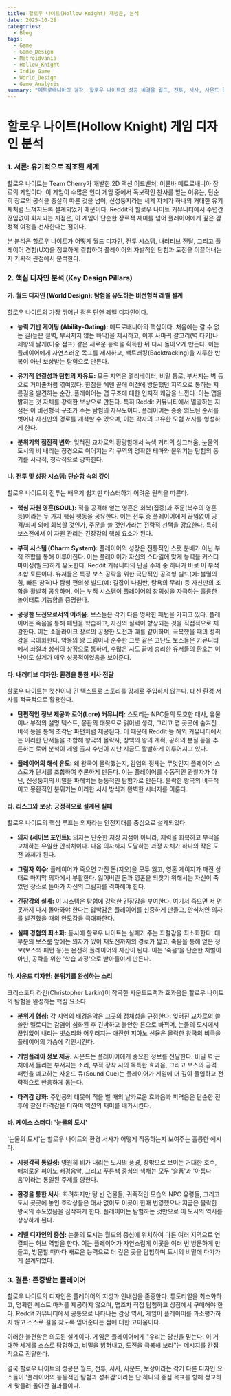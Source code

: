 ```yaml
---
title: 할로우 나이트(Hollow Knight) 재방문, 분석
date: 2025-10-28
categories:
  - Blog
tags:
  - Game
  - Game_Design
  - Metroidvania
  - Hollow_Knight
  - Indie_Game
  - World_Design
  - Game_Analysis
summary: "메트로배니아의 걸작, 할로우 나이트의 성공 비결을 월드, 전투, 서사, 사운드 등 게임 디자인의 핵심 요소별로 심층 분석한 글입니다."
---
```

# 할로우 나이트(Hollow Knight) 게임 디자인 분석
### 1. 서론: 유기적으로 직조된 세계

할로우 나이트는 Team Cherry가 개발한 2D 액션 어드벤처, 이른바 메트로배니아 장르의 게임이다. 이 게임이 수많은 인디 게임 중에서 독보적인 찬사를 받는 이유는, 단순히 장르의 공식을 충실히 따른 것을 넘어, 신성둥지라는 세계 자체가 하나의 거대한 유기체처럼 느껴지도록 설계되었기 때문이다. Reddit의 할로우 나이트 커뮤니티에서 수년간 끊임없이 회자되는 지점은, 이 게임이 단순한 장르적 재미를 넘어 플레이어에게 깊은 감정적 여정을 선사한다는 점이다.

본 분석은 할로우 나이트가 어떻게 월드 디자인, 전투 시스템, 내러티브 전달, 그리고 플레이어 경험(UX)을 정교하게 결합하여 플레이어의 자발적인 탐험과 도전을 이끌어내는지 기획적 관점에서 분석한다.

### 2. 핵심 디자인 분석 (Key Design Pillars)

#### 가. 월드 디자인 (World Design): 탐험을 유도하는 비선형적 레벨 설계

할로우 나이트의 가장 뛰어난 점은 단연 레벨 디자인이다.

- **능력 기반 게이팅 (Ability-Gating):** 메트로배니아의 핵심이다. 처음에는 갈 수 없는 길(높은 절벽, 부서지지 않는 바닥)을 제시하고, 이후 사마귀 갈고리(벽 타기)나 제왕의 날개(이중 점프) 같은 새로운 능력을 획득한 뒤 다시 돌아오게 만든다. 이는 플레이어에게 자연스러운 목표를 제시하고, 백트래킹(Backtracking)을 지루한 반복이 아닌 보상받는 탐험으로 만든다.
    
- **유기적 연결성과 탐험의 자유도:** 모든 지역은 엘리베이터, 비밀 통로, 부서지는 벽 등으로 거미줄처럼 엮여있다. 한참을 헤맨 끝에 이전에 방문했던 지역으로 통하는 지름길을 발견하는 순간, 플레이어는 맵 구조에 대한 인지적 쾌감을 느낀다. 이는 맵을 밝히는 것 자체를 강력한 보상으로 만든다. 특히 Reddit 커뮤니티에서 열광하는 지점은 이 비선형적 구조가 주는 탐험의 자유도이다. 플레이어는 종종 의도된 순서를 벗어나 자신만의 경로를 개척할 수 있으며, 이는 각자의 고유한 모험 서사를 형성하게 한다.
    
- **분위기의 점진적 변화:** 잊혀진 교차로의 황량함에서 녹색 거리의 싱그러움, 눈물의 도시의 비 내리는 정경으로 이어지는 각 구역의 명확한 테마와 분위기는 탐험의 동기를 시각적, 청각적으로 강화한다.
    

#### 나. 전투 및 성장 시스템: 단순함 속의 깊이

할로우 나이트의 전투는 배우기 쉽지만 마스터하기 어려운 원칙을 따른다.

- **핵심 자원 영혼(SOUL):** 적을 공격해 얻는 영혼은 회복(집중)과 주문(복수의 영혼 등)이라는 두 가지 핵심 행동을 공유한다. 이는 전투 중 플레이어에게 끊임없이 공격/회피 외에 회복할 것인가, 주문을 쓸 것인가라는 전략적 선택을 강요한다. 특히 보스전에서 이 자원 관리는 긴장감의 핵심 요소가 된다.
    
- **부적 시스템 (Charm System):** 플레이어의 성장은 전통적인 스탯 분배가 아닌 부적 조합을 통해 이루어진다. 이는 플레이어가 자신의 스타일에 맞게 능력을 커스터마이징(빌드)하게 유도한다. Reddit 커뮤니티의 단골 주제 중 하나가 바로 이 부적 조합 토론이다. 유저들은 특정 보스 공략을 위한 극단적인 공격형 빌드(예: 불멸의 힘, 빠른 참격)나 탐험 편의성 빌드(예: 길잡이 나침반, 탐욕의 무리) 등 자신만의 조합을 활발히 공유하며, 이는 부적 시스템이 플레이어의 창의성을 자극하는 훌륭한 놀이터로 기능함을 증명한다.
    
- **공정한 도전으로서의 어려움:** 보스들은 각기 다른 명확한 패턴을 가지고 있다. 플레이어는 죽음을 통해 패턴을 학습하고, 자신의 실력이 향상되는 것을 직접적으로 체감한다. 이는 소울라이크 장르의 공정한 도전과 궤를 같이하며, 극복했을 때의 성취감을 극대화한다. 악몽의 왕 그림이나 순수한 그릇 같은 고난도 보스들은 커뮤니티에서 좌절과 성취의 상징으로 통하며, 수많은 시도 끝에 승리한 유저들의 환호는 이 난이도 설계가 매우 성공적이었음을 보여준다.
    

#### 다. 내러티브 디자인: 환경을 통한 서사 전달

할로우 나이트는 컷신이나 긴 텍스트로 스토리를 강제로 주입하지 않는다. 대신 환경 서사를 적극적으로 활용한다.

- **단편적인 정보 제공과 로어(Lore) 커뮤니티:** 스토리는 NPC들의 모호한 대사, 유물이나 부적의 설명 텍스트, 몽환의 대못으로 읽어낸 생각, 그리고 맵 곳곳에 숨겨진 비석 등을 통해 조각난 파편처럼 제공된다. 이 때문에 Reddit 등 해외 커뮤니티에서는 이러한 단서들을 조합해 왕국의 몰락사, 창백의 왕의 계획, 공허의 본질 등을 추론하는 로어 분석이 게임 출시 수년이 지난 지금도 활발하게 이루어지고 있다.
    
- **플레이어의 해석 유도:** 왜 왕국이 몰락했는지, 감염의 정체는 무엇인지 플레이어 스스로가 단서를 조합하여 추론하게 만든다. 이는 플레이어를 수동적인 관찰자가 아닌, 신성둥지의 비밀을 파헤치는 능동적인 탐험가로 만든다. 몰락한 왕국의 비극적이고 몽환적인 분위기는 이러한 서사 방식과 완벽한 시너지를 이룬다.
    

#### 라. 리스크와 보상: 긍정적으로 설계된 실패

할로우 나이트의 핵심 루프는 의자라는 안전지대를 중심으로 설계되었다.

- **의자 (세이브 포인트):** 의자는 단순한 저장 지점이 아니라, 체력을 회복하고 부적을 교체하는 유일한 안식처이다. 다음 의자까지 도달하는 과정 자체가 하나의 작은 도전 과제가 된다.
    
- **그림자 회수:** 플레이어가 죽으면 가진 돈(지오)을 모두 잃고, 영혼 게이지가 깨진 상태로 마지막 의자에서 부활한다. 잃어버린 돈과 영혼을 되찾기 위해서는 자신이 죽었던 장소로 돌아가 자신의 그림자를 격파해야 한다.
    
- **긴장감의 설계:** 이 시스템은 탐험에 강력한 긴장감을 부여한다. 여기서 죽으면 저 먼 곳까지 다시 돌아와야 한다는 압박감은 플레이어를 신중하게 만들고, 안식처인 의자를 발견했을 때의 안도감을 극대화한다.
    
- **실패 경험의 최소화:** 동시에 할로우 나이트는 실패가 주는 좌절감을 최소화한다. 대부분의 보스룸 앞에는 의자가 있어 재도전까지의 경로가 짧고, 죽음을 통해 얻은 정보(보스의 패턴 등)는 온전히 플레이어의 자산이 된다. 이는 '죽음'을 단순한 처벌이 아닌, 공략을 위한 '학습 과정'으로 받아들이게 만든다.

#### 마. 사운드 디자인: 분위기를 완성하는 소리
크리스토퍼 라킨(Christopher Larkin)이 작곡한 사운드트랙과 효과음은 할로우 나이트의 탐험을 완성하는 핵심 요소다.

- **분위기 형성:** 각 지역의 배경음악은 그곳의 정체성을 규정한다. 잊혀진 교차로의 쓸쓸한 멜로디는 감염이 심화된 후 긴박하고 불안한 톤으로 바뀌며, 눈물의 도시에서 끊임없이 내리는 빗소리와 어우러지는 애잔한 피아노 선율은 몰락한 왕국의 비극을 플레이어의 가슴에 각인시킨다.

- **게임플레이 정보 제공:** 사운드는 플레이어에게 중요한 정보를 전달한다. 비밀 벽 근처에서 들리는 부서지는 소리, 부적 장착 시의 독특한 효과음, 그리고 보스의 공격 패턴을 예고하는 사운드 큐(Sound Cue)는 플레이어가 게임에 더 깊이 몰입하고 전략적으로 반응하게 돕는다.

- **타격감 강화:** 주인공의 대못이 적을 벨 때의 날카로운 효과음과 피격음은 단순한 전투에 찰진 타격감을 더하여 액션의 재미를 배가시킨다.

#### 바. 케이스 스터디: '눈물의 도시'
'눈물의 도시'는 할로우 나이트의 환경 서사가 어떻게 작동하는지 보여주는 훌륭한 예시다.

- **시청각적 통일성:** 영원히 비가 내리는 도시의 풍경, 창밖으로 보이는 거대한 호수, 애처로운 피아노 배경음악, 그리고 푸른색 중심의 색채는 모두 '슬픔'과 '아름다움'이라는 통일된 주제를 향한다.

- **환경을 통한 서사:** 화려하지만 텅 빈 건물들, 귀족적인 모습의 NPC 유령들, 그리고 도시 곳곳에 놓인 조각상들은 대사 없이도 이곳이 한때 번영했으나 지금은 몰락한 왕국의 수도였음을 짐작하게 한다. 플레이어는 탐험하는 것만으로 이 도시의 역사를 상상하게 된다.

- **레벨 디자인의 중심:** 눈물의 도시는 월드의 중심에 위치하여 다른 여러 지역으로 연결되는 허브 역할을 한다. 이는 플레이어가 자연스럽게 이곳을 여러 번 방문하게 만들고, 방문할 때마다 새로운 능력으로 더 깊은 곳을 탐험하며 도시의 비밀에 다가가게 설계되었다.

### 3. 결론: 존중받는 플레이어

할로우 나이트의 디자인은 플레이어의 지성과 인내심을 존중한다. 튜토리얼을 최소화하고, 명확한 퀘스트 마커를 제공하지 않으며, 맵조차 직접 탐험하고 상점에서 구매해야 한다. Reddit 커뮤니티에서 공통으로 나타나는 감상 역시, 게임이 플레이어를 과소평가하지 않고 스스로 길을 찾도록 믿어준다는 점에 대한 고마움이다.

이러한 불편함은 의도된 설계이다. 게임은 플레이어에게 "우리는 당신을 믿는다. 이 거대한 세계를 스스로 탐험하고, 비밀을 밝혀내고, 도전을 극복해 보라"는 메시지를 간접적으로 전달한다.

결국 할로우 나이트의 성공은 월드, 전투, 서사, 사운드, 보상이라는 각기 다른 디자인 요소들이 '플레이어의 능동적인 탐험과 성취감'이라는 단 하나의 중심 목표를 향해 정교하게 맞물려 돌아간 결과물이다.